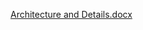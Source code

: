 [Architecture and Details.docx](https://github.com/user-attachments/files/23116886/Architecture.and.Details.docx)
